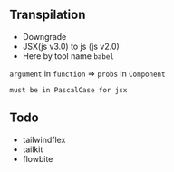 ## Transpilation

- Downgrade
- JSX(js v3.0) to js (js v2.0)
- Here by tool name `babel`

`argument` in `function` => `probs` in `Component`

```text
must be in PascalCase for jsx
```

## Todo
- tailwindflex
- tailkit
- flowbite